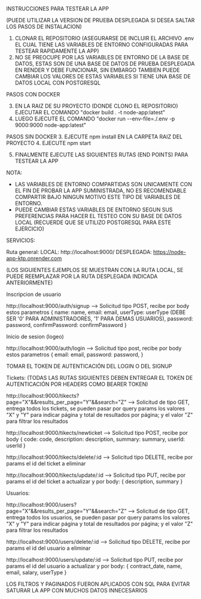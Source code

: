 INSTRUCCIONES PARA TESTEAR LA APP

(PUEDE UTILIZAR LA VERSION DE PRUEBA DESPLEGADA SI DESEA SALTAR LOS PASOS DE INSTALACION)

1. CLONAR EL REPOSITORIO (ASEGURARSE DE INCLUIR EL ARCHIVO .env EL CUAL TIENE LAS VARIABLES DE ENTORNO CONFIGURADAS PARA TESTEAR RAPIDAMENTE LA APP)
2. NO SE PREOCUPE POR LAS VARIABLES DE ENTORNO DE LA BASE DE DATOS, ESTAS SON DE UNA BASE DE DATOS DE PRUEBA DESPLEGADA EN RENDER Y DEBE FUNCIONAR, SIN EMBARGO TAMBIEN PUEDE CAMBIAR LOS VALORES DE ESTAS VARIABLES SI TIENE UNA BASE DE DATOS LOCAL CON POSTGRESQL

PASOS CON DOCKER

3. EN LA RAIZ DE SU PROYECTO (DONDE CLONO EL REPOSITORIO) EJECUTAR EL COMANDO "docker build . -t node-app:latest"
4. LUEGO EJECUTE EL COMANDO "docker run --env-file=./.env -p 9000:9000 node-app:latest"

PASOS SIN DOCKER
3. EJECUTE npm install EN LA CARPETA RAIZ DEL PROYECTO
4. EJECUTE npm start



5. FINALMENTE EJECUTE LAS SIGUIENTES RUTAS (END POINTS) PARA TESTEAR LA APP

NOTA:
- LAS VARIABLES DE ENTORNO COMPARTIDAS SON UNICAMENTE CON EL FIN DE PROBAR LA APP SUMINISTRADA, NO ES RECOMENDABLE COMPARTIR BAJO NINGUN MOTIVO ESTE TIPO DE VARIABLES DE ENTORNO.
- PUEDE CAMBIAR ESTAS VARIABLES DE ENTORNO SEGUN SUS PREFERENCIAS PARA HACER EL TESTEO CON SU BASE DE DATOS LOCAL (RECUERDE QUE SE UTILIZO POSTGRESQL PARA ESTE EJERCICIO)

SERVICIOS:

Ruta general:
LOCAL: http://localhost:9000/
DESPLEGADA: https://node-app-ktp.onrender.com

(LOS SIGUIENTES EJEMPLOS SE MUESTRAN CON LA RUTA LOCAL, SE PUEDE REEMPLAZAR POR LA RUTA DESPLEGADA INDICADA ANTERIORMENTE)

Inscripcion de usuario

http://localhost:9000/auth/signup
--> Solicitud tipo POST, recibe por body estos parametros {
        name: name,
        email: email,
        userType: userType (DEBE SER '0' PARA ADMINISTRADORES, '1' PARA DEMAS USUARIOS),
        password: password,
        confirmPassword: confirmPassword
    }

Inicio de sesion (logeo)

http://localhost:9000/auth/login
--> Solicitud tipo post, recibe por body estos parametros {
        email: email,
        password: password,
    }

TOMAR EL TOKEN DE AUTENTICACIÓN DEL LOGIN O DEL SIGNUP

Tickets: (TODAS LAS RUTAS SIGUIENTES DEBEN ENTREGAR EL TOKEN DE AUTENTICACIÓN POR HEADERS COMO BEARER TOKEN)

http://localhost:9000/tikects?page="X"&&results_per_page="Y"&&search="Z"
--> Solicitud de tipo GET, entrega todos los tickets, se pueden pasar por query params los valores "X" y "Y" para indicar página y total de resultados por página; y el valor "Z" para filtrar los resultados

http://localhost:9000/tikects/newticket
--> Solicitud tipo POST, recibe por body {
        code: code,
        description: description,
        summary: summary,
        userId: userId
    }

http://localhost:9000/tikects/delete/:id
--> Solicitud tipo DELETE, recibe por params el id del ticket a eliminar

http://localhost:9000/tikects/update/:id
--> Solicitud tipo PUT, recibe por params el id del ticket a actualizar y por body: { description, summary }

Usuarios:

http://localhost:9000/users?page="X"&&results_per_page="Y"&&search="Z"
--> Solicitud de tipo GET, entrega todos los usuarios, se pueden pasar por query params los valores "X" y "Y" para indicar página y total de resultados por página; y el valor "Z" para filtrar los resultados

http://localhost:9000/users/delete/:id
--> Solicitud tipo DELETE, recibe por params el id del usuario a eliminar

http://localhost:9000/users/update/:id
--> Solicitud tipo PUT, recibe por params el id del usuario a actualizar y por body: { contract_date, name, email, salary, userType }

LOS FILTROS Y PAGINADOS FUERON APLICADOS CON SQL PARA EVITAR SATURAR LA APP CON MUCHOS DATOS INNECESARIOS
